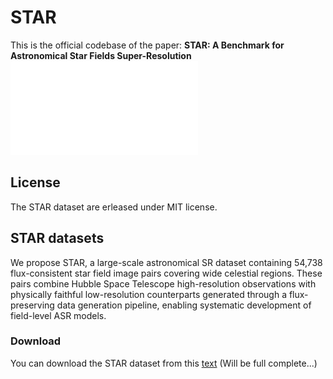 # STAR
This is the official codebase of the paper: **STAR: A Benchmark for Astronomical Star Fields Super-Resolution**
![Overview](./overview/fig1.pdf)

## License
The STAR dataset are erleased under MIT license.

## STAR datasets
We propose STAR, a large-scale astronomical SR dataset containing 54,738 flux-consistent star field image pairs covering wide celestial regions. These pairs combine Hubble Space Telescope high-resolution observations with physically faithful low-resolution counterparts generated through a flux-preserving data generation pipeline, enabling systematic development of field-level ASR models.

### Download
You can download the STAR dataset from this [text](https://huggingface.co/datasets/KUOCHENG/STAR) (Will be full complete...)



